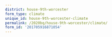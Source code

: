 ```yaml
---
district: house-9th-worcester
form_type: climate
unique_id: house-9th-worcester-climate
permalink: /2020bq/house-9th-worcester/climate/
form_id: '201705916871054'
---
```

